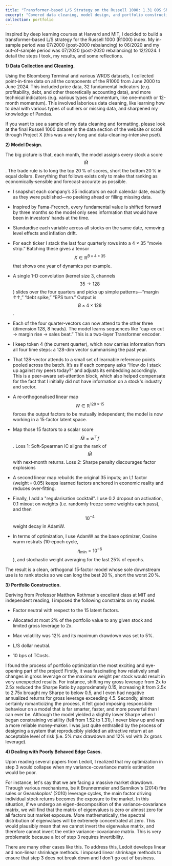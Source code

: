 ```yaml
---
title: "Transformer-based L/S Strategy on the Russell 1000: 1.31 OOS Sharpe (2020 - 2024)"
excerpt: "Covered data cleaning, model design, and portfolio construction (Python)"
collection: portfolio
---
```

Inspired by deep learning courses at Harvard and MIT, I decided to build a transformer-based L/S strategy for the Russell 1000 (R1000) index. My in-sample period was 07/2000 (post-2000 rebalancing) to 06/2020 and my out-of-sample period was 07/2020 (post-2020 rebalancing) to 12/2024. I detail the steps I took, my results, and some reflections.

**1) Data Collection and Cleaning.**

Using the Bloomberg Terminal and various WRDS datasets, I collected point-in-time data on all the components of the R1000 from June 2000 to June 2024. This included price data, 32 fundamental indicators (e.g. profitability, debt, and other theoretically accounting data), and more technical indicators (e.g. various types of momentum, like one-month or 12-month momentum). This involved laborious data cleaning, like learning how to deal with various types of outliers or missing data, and sharpened my knowledge of Pandas. 

If you want to see a sample of my data cleaning and formatting, please look at the final Russell 1000 dataset in the data section of the website or scroll through Project X (this was a very long and data-cleaning-intensive pset). 

**2) Model Design.**

The big picture is that, each month, the model assigns every stock a score $$\hat M$$. The trade rule is to long the top 20 % of scores, short the bottom 20 % in equal dollars. Everything that follows exists only to make that ranking as economically‑sensible and forecast‑accurate as possible.

- I snapshot each company’s 35 indicators on each calendar date, exactly as they were published—no peeking ahead or filling missing data.

- Inspired by Fama-Frecnch, every fundamental value is shifted forward by three months so the model only sees information that would have been in investors’ hands at the time.

- Standardise each variable across all stocks on the same date, removing level effects and inflation drift.

- For each ticker I stack the last four quarterly rows into a 4 × 35 “movie strip.” Batching these gives a tensor $$X \in\mathbb{R}^{B×4×35}$$ that shows one year of dynamics per example.

- A single 1-D convolution (kernel size 3, channels $$35\to128$$) slides over the four quarters and picks up simple patterns—“margin ↑↑,” “debt spike,” “EPS turn.”  Output is $$B\times4\times128$$.

- Each of the four quarter-vectors can now attend to the other three (dimension 128, 8 heads).  The model learns sequences like “cap-ex cut → margin rise → sales beat.” This is a two-layer Transformer encoder.

- I keep token 4 (the current quarter), which now carries information from all four time steps: a 128-dim vector summarising the past year.

- That $128$-vector attends to a small set of learnable reference points pooled across the batch.  It’s as if each company asks “How do I stack up against my peers today?” and adjusts its embedding accordingly. This is a peer-aware set-attention block, which also helped compensate for the fact that I initially did not have information on a stock's industry and sector.

- A re‑orthogonalised linear map $$W\in\mathbb R^{128\times15}$$ forces the output factors to be mutually independent; the model is now working in a 15‑factor latent space. 

- Map those 15 factors to a scalar score $$\hat M=w^\top f$$. Loss 1: Soft‑Spearman IC aligns the rank of $$\hat M$$ with next‑month returns. Loss 2: Sharpe penalty discourages factor explosions

- A second linear map rebuilds the original 35 inputs; an L1 factor (weight = 0.05) keeps learned factors anchored in economic reality and reduces over‑fitting.

- Finally, I add a "regularisation cocktail". I use 0.2 dropout on activation, 0.1 mixout on weights (i.e. randomly freeze some weights each pass), and then $$10^{-4}$$ weight decay in AdamW.

- In terms of optimization, I use AdamW as the base optimizer, Cosine warm restrats (10‑epoch cycle, $$\eta_{\min}=10^{-6}$$), and stochastic weight averaging for the last 25% of epochs.

The result is a clean, orthogonal 15‑factor model whose sole downstream use is to rank stocks so we can long the best 20 %, short the worst 20 %.

**3) Portfolio Construction.**

Deriving from Professor Matthew Rothman's excellent class at MIT and independent reading, I imposed the following constraints on my model.

- Factor neutral with respect to the 15 latent factors. 

- Allocated at most 2% of the portfolio value to any given stock and limited gross leverage to 2x.

- Max volatility was 12% and its maximum drawdown was set to 5%.

- L/S dollar neutral. 

- 10 bps of TCosts.  

I found the process of portfolio optimization the most exciting and eye-opening part of the project! Firstly, it was fascinating how relatively small changes in gross leverage or the maximum weight per stock would result in very unexpected results. For instance, shifting my gross leverage from 2x to 2.5x reduced the Sharpe Ratio by approximately 0.15, increasing it from 2.5x to 2.75x brought my Sharpe to below 0.5, and I even had negative annualized returns for gross leverage exceeding 4.5. Secondly, almost certainly romanticizing the process, it felt good imposing responsibile behaviour on a model that is far smarter, faster, and more powerful than I can ever be. Although the model yielded a slightly lower Sharpe when I began constraining volatility (fell from 1.52 to 1.31), I never blew up and was a more reliable money-maker. I was just quite enthralled by the process of designing a system that reproducibly yielded an attractive return at an acceptable level of risk (i.e. 5% max drawdown and 12% vol with 2x gross leverage).

**4) Dealing with Poorly Behaved Edge Cases.**

Upon reading several papers from Ledoit, I realized that my optimization in step 3 would collapse when my variance-covariance matrix estimation would be poor.

For instance, let's say that we are facing a massive market drawdown. Through various mechanisms, be it Brunnermeier and Sannikov's (2014) fire sales or Geanakoplos' (2010) leverage cycles, the main factor driving individual stock returns becomes the exposure to the market. In this situation, if we undergo an eigen-decomposition of the variance-covariance matrix, we will find that the matrix of eigenvalues is zero or almost zero for all factors but market exposure. More mathematically, the spectral distribution of eigenvalues will be extremely concentrated at zero. This would plausibly mean that we cannot invert the eigenvalue matrix, and therefore cannot invert the entire variance-covariance matrix. This is very problematic because a lot of step 3 requires invertibility. 

There are many other cases like this. To address this, Ledoit develops linear and non-linear shrinkage methods. I imposed linear shrinkage methods to ensure that step 3 does not break down and I don't go out of business.
